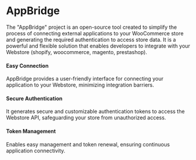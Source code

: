 # AppBridge

The "AppBridge" project is an open-source tool created to simplify the process of connecting external applications to your WooCommerce store and generating the required authentication to access store data. It is a powerful and flexible solution that enables developers to integrate with your Webstore (shopify, woocommerce, magento, prestashop).

#### Easy Connection
AppBridge provides a user-friendly interface for connecting your application to your Webstore, minimizing integration barriers.

#### Secure Authentication
It generates secure and customizable authentication tokens to access the Webstore API, safeguarding your store from unauthorized access.

#### Token Management
Enables easy management and token renewal, ensuring continuous application connectivity.
